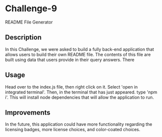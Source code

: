 # Challenge-9
README File Generator
## Description
In this Challenge, we were asked to build a fully back-end application that allows users to build their own README file. The contents of this file are built using data that users provide in their query answers. There 
## Usage
Head over to the index.js file, then right click on it. Select 'open in integrated terminal'. Then, in the terminal that has just appeared. type 'npm i'. This will install node dependencies that will allow the application to run.
## Improvements
In the future, this application could have more functionality regarding the licensing badges, more license choices, and color-coated choices.
